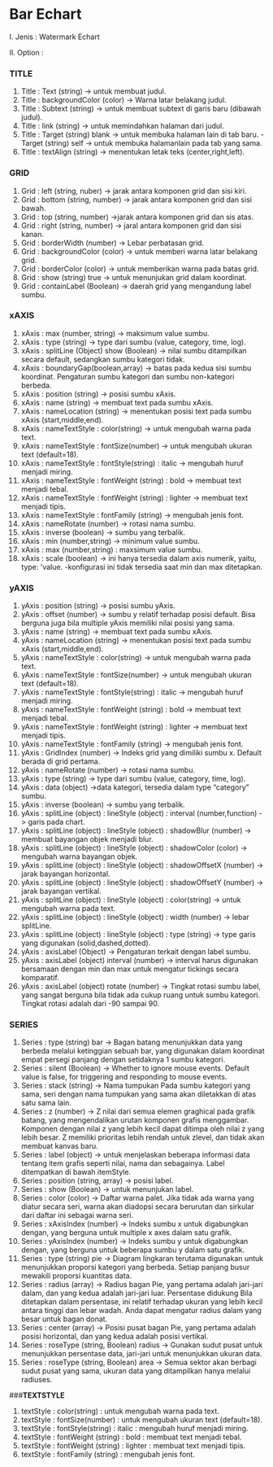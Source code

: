 # Bar Echart

I. Jenis : Watermark Echart

II. Option : 

### **TITLE**
1.	Title : Text (string) -> untuk membuat judul.
2.	Title : backgroundColor (color) -> Warna latar belakang judul.
3.	Title : Subtext (string) -> untuk membuat subtext di garis baru (dibawah judul).
4.	Title : link (string) -> untuk memindahkan halaman dari judul.
5.	Title : Target (string) blank -> untuk membuka halaman lain di tab baru.
            -Target (string) self -> untuk membuka halamanlain pada tab yang sama.
6.	Title : textAlign (string) -> menentukan letak teks (center,right,left).

### **GRID**
1.	Grid : left (string, nuber) -> jarak antara komponen grid dan sisi kiri.
2.	Grid : bottom (string, number) -> jarak antara komponen grid dan sisi bawah.
3.	Grid : top (string, number) ->jarak antara komponen grid dan sis atas.
4.	Grid : right (string, number) -> jaral antara komponen grid dan sisi kanan.
5.	Grid : borderWidth (number) -> Lebar perbatasan grid.
6.	Grid : backgroundColor (color) -> untuk memberi warna latar belakang grid.
7.	Grid : borderColor (color) -> untuk memberikan warna pada batas grid.
8.	Grid : show (string) true -> untuk menunjukan grid dalam koordinat.
9.	Grid : containLabel (Boolean) -> daerah grid yang mengandung label sumbu.

### **xAXIS**
1.	xAxis : max (number, string) -> maksimum value sumbu.
2.	xAxis : type (string) -> type dari sumbu (value, category, time, log).
3.	xAxis : splitLine (Object) show (Boolean) -> nilai sumbu ditampilkan secara default, sedangkan sumbu kategori tidak.
4.	xAxis : boundaryGap(boolean,array) -> batas pada kedua sisi sumbu koordinat. Pengaturan sumbu kategori dan sumbu non-kategori berbeda.
5.	xAxis : position (string) -> posisi sumbu xAxis.
6.	xAxis : name (string) -> membuat text pada sumbu xAxis.
7.	xAxis : nameLocation (string) -> menentukan posisi text pada sumbu xAxis (start,middle,end).
8.	xAxis : nameTextStyle : color(string) -> untuk mengubah warna pada text.
9.	xAxis : nameTextStyle : fontSize(number) -> untuk mengubah ukuran text (default=18).
10.	xAxis : nameTextStyle : fontStyle(string) : italic -> mengubah huruf menjadi miring.
11.	xAxis : nameTextStyle : fontWeight (string) : bold -> membuat text menjadi tebal.
12.	xAxis : nameTextStyle : fontWeight (string) : lighter -> membuat text menjadi tipis.
13.	xAxis : nameTextStyle : fontFamily (string) -> mengubah jenis font.
14.	xAxis : nameRotate (number) -> rotasi nama sumbu.
15.	xAxis : inverse (boolean) -> sumbu yang terbalik.
16.	xAxis : min (number,string) -> minimum value sumbu.
17.	xAxis : max (number,string) : maxsimum value sumbu.
18.	xAxis : scale (boolean) -> ini hanya tersedia dalam axis numerik, yaitu, type: 'value.
            -konfigurasi ini tidak tersedia saat min dan max ditetapkan.
            
### **yAXIS**
1.	yAxis : position (string) -> posisi sumbu yAxis.
2.	yAxis : offset (number) -> sumbu y relatif terhadap posisi default. Bisa berguna juga bila multiple yAxis memiliki nilai posisi yang sama.
3.	yAxis : name (string) -> membuat text pada sumbu xAxis.
4.	yAxis : nameLocation (string) -> menentukan posisi text pada sumbu xAxis (start,middle,end).
5.	yAxis : nameTextStyle : color(string) -> untuk mengubah warna pada text.
6.	yAxis : nameTextStyle : fontSize(number) -> untuk mengubah ukuran text (default=18).
7.	yAxis : nameTextStyle : fontStyle(string) : italic -> mengubah huruf menjadi miring.
8.	yAxis : nameTextStyle : fontWeight (string) : bold -> membuat text menjadi tebal.
9.	yAxis : nameTextStyle : fontWeight (string) : lighter -> membuat text menjadi tipis.
10.	yAxis : nameTextStyle : fontFamily (string) -> mengubah jenis font.
11.	yAxis : GridIndex (number) -> Indeks grid yang dimiliki sumbu x. Default berada di grid pertama.
12.	yAxis : nameRotate (number) -> rotasi nama sumbu.
13.	yAxis : type (string) -> type dari sumbu (value, category, time, log).
14.	yAxis : data (object) ->data kategori, tersedia dalam type “category” sumbu.
15.	yAxis : inverse (boolean) -> sumbu yang terbalik.
16.	yAxis : splitLine (object) : lineStyle (object) : interval (number,function) -> garis pada chart.
17.	yAxis : splitLine (object) : lineStyle (object) : shadowBlur (number) -> membuat bayangan objek menjadi blur.
18.	yAxis : splitLine (object) : lineStyle (object) : shadowColor (color) -> mengubah warna bayangan objek.
19.	yAxis : splitLine (object) : lineStyle (object) : shadowOffsetX (number) -> jarak bayangan horizontal.
20.	yAxis : splitLine (object) : lineStyle (object) : shadowOffsetY (number) -> jarak bayangan vertikal.
21.	yAxis : splitLine (object) : lineStyle (object) : color(string) -> untuk mengubah warna pada text.
22.	yAxis : splitLine (object) : lineStyle (object) : width (number) -> lebar splitLine.
23.	yAxis : splitLine (object) : lineStyle (object) : type (string) -> type garis yang digunakan (solid,dashed,dotted).
24.	yAxis : axisLabel (Object) -> Pengaturan terkait dengan label sumbu.
25.	yAxis :  axisLabel (object) interval (number) -> interval harus digunakan bersamaan dengan min dan max untuk mengatur tickings secara komparatif.
26.	yAxis : axisLabel (object) rotate (number) -> Tingkat rotasi sumbu label, yang sangat berguna bila tidak ada cukup ruang untuk sumbu kategori. Tingkat rotasi adalah dari -90 sampai 90.

### **SERIES**
1.	Series : type (string)  bar -> Bagan batang menunjukkan data yang berbeda melalui ketinggian sebuah bar, yang digunakan dalam koordinat empat persegi panjang dengan setidaknya 1 sumbu kategori.
2.	Series : silent (Boolean) -> Whether to ignore mouse events. Default value is false, for triggering and responding to mouse events.
3.	Series : stack (string) -> Nama tumpukan Pada sumbu kategori yang sama, seri dengan nama tumpukan yang sama akan diletakkan di atas satu sama lain.
4.	Series : z (number) -> Z nilai dari semua elemen graghical pada grafik batang, yang mengendalikan urutan komponen grafis menggambar. Komponen dengan nilai z yang lebih kecil dapat ditimpa oleh nilai z yang lebih besar. Z memiliki prioritas lebih rendah untuk zlevel, dan tidak akan membuat kanvas baru.
5.	Series : label (object) -> untuk menjelaskan beberapa informasi data tentang item grafis seperti nilai, nama dan sebagainya. Label ditempatkan di bawah itemStyle.
6.	Series : position (string, array) -> posisi label.
7.	Series : show (Boolean) -> untuk menunjukan label.
8.	 Series : color (color) -> Daftar warna palet. Jika tidak ada warna yang diatur secara seri, warna akan diadopsi secara berurutan dan sirkular dari daftar ini sebagai warna seri.
9.	Series : xAxisIndex (number) -> Indeks sumbu x untuk digabungkan dengan, yang berguna untuk multiple x axes dalam satu grafik.
10.	Series : yAxisIndex (number) -> Indeks sumbu y untuk digabungkan dengan, yang berguna untuk beberapa sumbu y dalam satu grafik.
11.	Series : type (string) pie -> Diagram lingkaran terutama digunakan untuk menunjukkan proporsi kategori yang berbeda. Setiap panjang busur mewakili proporsi kuantitas data.
12.	Series : radius (array) -> Radius bagan Pie, yang pertama adalah jari-jari dalam, dan yang kedua adalah jari-jari luar. Persentase didukung Bila ditetapkan dalam persentase, ini relatif terhadap ukuran yang lebih kecil antara tinggi dan lebar wadah. Anda dapat mengatur radius dalam yang besar untuk bagan donat.
13.	Series : center (array) -> Posisi pusat bagan Pie, yang pertama adalah posisi horizontal, dan yang kedua adalah posisi vertikal.
14.	Series : roseType (string, Boolean) radius  -> Gunakan sudut pusat untuk menunjukkan persentase data, jari-jari untuk menunjukkan ukuran data.
15. Series : roseType (string, Boolean) area -> Semua sektor akan berbagi sudut pusat yang sama, ukuran data yang ditampilkan hanya melalui radiuses. 

###**TEXTSTYLE**
1.	textStyle : color(string) : untuk mengubah warna pada text.
2.	textStyle : fontSize(number) : untuk mengubah ukuran text (default=18).
3.	textStyle : fontStyle(string) : italic : mengubah huruf menjadi miring.
4.	textStyle : fontWeight (string) : bold : membuat text menjadi tebal.
5.	textStyle : fontWeight (string) : lighter : membuat text menjadi tipis.
6.	textStyle : fontFamily (string) : mengubah jenis font.
